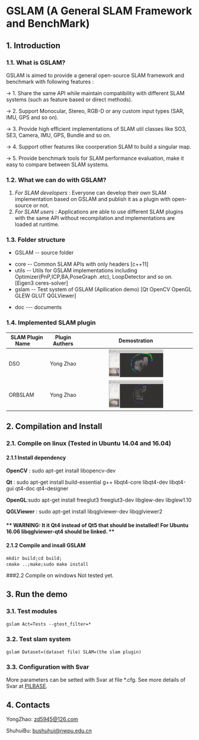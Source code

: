 # GSLAM (A General SLAM Framework and BenchMark)

## 1. Introduction

### 1.1. What is GSLAM?
GSLAM is aimed to provide a general open-source SLAM framework and benchmark with following features :

-> 1. Share the same API while maintain compatibility with different SLAM systems (such as feature based or direct methods).

-> 2. Support Monocular, Stereo, RGB-D or any custom input types (SAR, IMU, GPS and so on).

-> 3. Provide high efficient implementations of SLAM util classes like SO3, SE3, Camera, IMU, GPS, Bundle and so on.

-> 4. Support other features like coorperation SLAM to build a singular map.

-> 5. Provide benchmark tools for SLAM performance evaluation, make it easy to compare between SLAM systems.

### 1.2. What we can do with GSLAM?
1. *For SLAM developers* : Everyone can develop their own SLAM implementation based on GSLAM and publish it as a plugin with open-source or not. 
2. *For SLAM users* : Applications are able to use different SLAM plugins with the same API without recompilation and implementations are loaded at runtime.

### 1.3. Folder structure
* GSLAM -- source folder
 - core    -- Common SLAM APIs with only headers [c++11]
 - utils   -- Utils for GSLAM implementations including Optimizer(PnP,ICP,BA,PoseGraph .etc), LoopDetector and so on. [Eigen3 ceres-solver]
 - gslam   -- Test system of GSLAM (Apllication demo) [Qt OpenCV OpenGL GLEW GLUT QGLViewer]

* doc			--- documents

### 1.4. Implemented SLAM plugin
| SLAM Plugin Name        |  Plugin Authers  | Demostration  |
| ------- |:------:|:-------------:|
| DSO     | Yong Zhao | <img src="./doc/images/gslam_dso.gif" width = "50%" /> |
| ORBSLAM | Yong Zhao | <img src="./doc/images/gslam_orbslam.gif" width = "50%" />|


## 2. Compilation and Install

### 2.1. Compile on linux (Tested in Ubuntu 14.04 and 16.04)

#### 2.1.1 Install dependency

**OpenCV** : sudo apt-get install libopencv-dev 

**Qt** : sudo apt-get install build-essential g++ libqt4-core libqt4-dev libqt4-gui qt4-doc qt4-designer 

**OpenGL**:sudo apt-get install freeglut3 freeglut3-dev libglew-dev libglew1.10

**QGLViewer** : sudo apt-get install libqglviewer-dev libqglviewer2 

#### ** WARNING: It it Qt4 instead of Qt5 that should be installed! For Ubuntu 16.06 libqglviewer-qt4 should be linked. **

#### 2.1.2 Compile and insall GSLAM

```
mkdir build;cd build;
cmake ..;make;sudo make install
```

###2.2 Compile on windows
Not tested yet.

## 3. Run the demo

### 3.1. Test modules
```
gslam Act=Tests --gtest_filter=*
```
### 3.2. Test slam system
```
gslam Dataset=(dataset file) SLAM=(the slam plugin)
```
### 3.3. Configuration with Svar
More parameters can be setted with Svar at file *.cfg.
See more details of Svar at [PILBASE](https://github.com/zdzhaoyong/PIL2/blob/master/apps/SvarTest/README.md).

## 4. Contacts

YongZhao: zd5945@126.com

ShuhuiBu: bushuhui@nwpu.edu.cn


